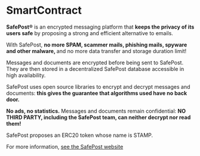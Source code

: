 # SmartContract
 
<strong>SafePost&reg;</strong> is an encrypted messaging platform that <strong>keeps the privacy of its users safe</strong> by proposing a strong and efficient alternative to emails.

 

With SafePost, <strong>no more SPAM, scammer mails, phishing mails, spyware and other malware, </strong> and no more data transfer and storage duration limit!

 

Messages and documents are encrypted before being sent to SafePost. They are then stored in a decentralized SafePost database accessible in high availability.

 

SafePost uses open source libraries to encrypt and decrypt messages and documents: <strong>this gives the guarantee that algorithms used have no back door.</strong>

 

<strong>No ads, no statistics.</strong> Messages and documents remain confidential: <strong>NO THIRD PARTY, including the SafePost team, can neither decrypt nor read them!</strong>

 

SafePost proposes an ERC20 token whose name is STAMP.

 

For more information, <a href="https://safepost.com">see the SafePost website</a>
